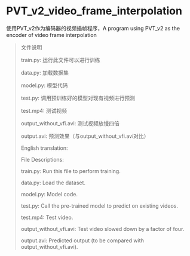 # PVT_v2_video_frame_interpolation
使用PVT_v2作为编码器的视频插帧程序，A program using PVT_v2 as the encoder of video frame interpolation


> 文件说明
> 
> train.py: 运行此文件可以进行训练
> 
> data.py: 加载数据集
> 
> model.py: 模型代码
> 
> test.py: 调用预训练好的模型对现有视频进行预测
> 
> test.mp4: 测试视频
> 
> output_without_vfi.avi: 测试视频放慢四倍
> 
> output.avi: 预测效果（与output_without_vfi.avi对比）
> 
> English translation:
> 
> File Descriptions:
>
> train.py: Run this file to perform training.
> 
> data.py: Load the dataset.
> 
> model.py: Model code.
> 
> test.py: Call the pre-trained model to predict on existing videos.
> 
> test.mp4: Test video.
> 
> output_without_vfi.avi: Test video slowed down by a factor of four.
> 
> output.avi: Predicted output (to be compared with output_without_vfi.avi).
